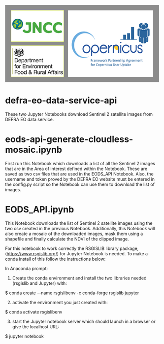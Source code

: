 ![Alt text](https://github.com/jncc/defra-eo-data-service-api/blob/master/CUU_Logos.png?raw=true "Optional Title")












# defra-eo-data-service-api
These two Jupyter Notebooks download Sentinel 2 satellite images from DEFRA EO data service.

# eods-api-generate-cloudless-mosaic.ipynb
First run this Notebook which downloads a list of all the Sentinel 2 images that are in the Area of interest defined within the Notebook. These are saved as two csv files that are used in the EODS_API Notebook. Also, the username and token proved by the DEFRA EO website must be entered in the config.py script so the Notebook can use them
to download the list of images. 

# EODS_API.ipynb
This Notebook downloads the list of Sentinel 2 satellite images using the two csv created in the previous Notebook. Additionally, this Notebook will also create a mosaic of the downloaded images, mask them using a shapefile and finally calculate the NDVI of the clipped image. 

For this notebook to work correctly the RSGISLIB library package, (https://www.rsgislib.org/) for Jupyter Notebook is needed. 
To make a conda install of this follow the instructions below:

In Anaconda prompt:

1. Create the conda environment and install the two libraries needed (rsgislib and Jupyter) with:

$ conda create --name rsgislibenv -c conda-forge rsgislib jupyter
 
2. activate the environment you just created with:

$ conda activate rsgislibenv
 
3. start the Jupyter notebook server which should launch in a browser or give the localhost URL:

$ jupyter notebook











